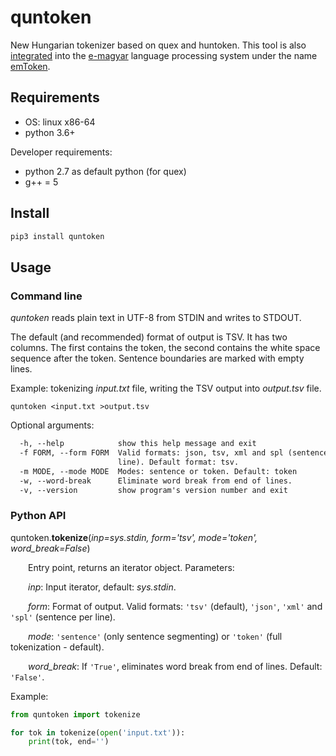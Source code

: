# quntoken

New Hungarian tokenizer based on quex and huntoken.
This tool is also [integrated](https://github.com/dlt-rilmta/hunlp-GATE)
into the [e-magyar](http://www.e-magyar.hu) language processing system
under the name [emToken](http://e-magyar.hu/hu/textmodules/emtoken).

## Requirements

* OS: linux x86-64
* python 3.6+

Developer requirements: 

* python 2.7 as default python (for quex)
* g++ = 5

## Install

```sh
pip3 install quntoken
```

## Usage


### Command line

*quntoken* reads plain text in UTF-8 from STDIN and writes to STDOUT.

The default (and recommended) format of output is TSV. It has two columns.
The first contains the token, the second contains the white space sequence
after the token. Sentence boundaries are marked with empty lines.

Example: tokenizing *input.txt* file, writing the TSV output into *output.tsv* file.

```
quntoken <input.txt >output.tsv
```

Optional arguments:

```txt
  -h, --help            show this help message and exit
  -f FORM, --form FORM  Valid formats: json, tsv, xml and spl (sentence per
                        line). Default format: tsv.
  -m MODE, --mode MODE  Modes: sentence or token. Default: token
  -w, --word-break      Eliminate word break from end of lines.
  -v, --version         show program's version number and exit
```

### Python API

quntoken.**tokenize**(*inp=sys.stdin, form='tsv', mode='token',
word_break=False*)
 
<div style="text-indent: 2em;">
Entry point, returns an iterator object. Parameters:

*inp*: Input iterator, default: *sys.stdin*.

*form*: Format of output. Valid formats: `'tsv'` (default), `'json'`, `'xml'`
and `'spl'` (sentence per line).

*mode*: `'sentence'` (only sentence segmenting) or `'token'` (full
tokenization - default).

*word_break*: If `'True'`, eliminates word break from end of lines. Default:
`'False'`.
</div>

Example:

```py
from quntoken import tokenize

for tok in tokenize(open('input.txt')):
    print(tok, end='')
```